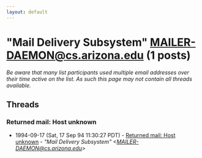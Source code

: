 ```yaml
---
layout: default
---
```


# "Mail Delivery Subsystem" <MAILER-DAEMON@cs.arizona.edu> (1 posts)

_Be aware that many list participants used multiple email addresses over their time active on the list. As such this page may not contain all threads available._

## Threads

### Returned mail: Host unknown
+ 1994-09-17 (Sat, 17 Sep 94 11:30:27 PDT) - [Returned mail: Host unknown](/archive/1994/09/69f5fdbde523f626720d2e3d7bef23822b45739fc0fd4313082369903299f17f) - _"Mail Delivery Subsystem" \<MAILER-DAEMON@cs.arizona.edu\>_

